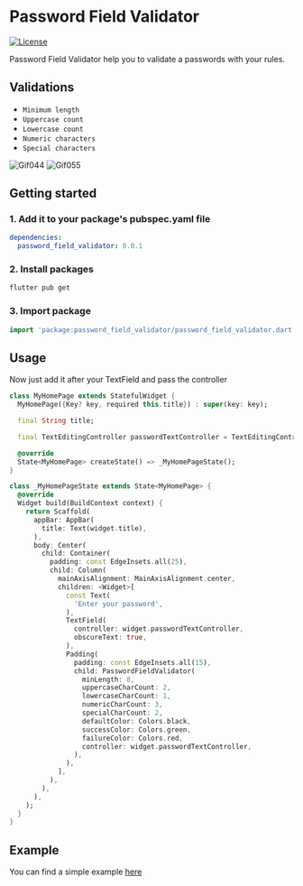 # Password Field Validator
[![License](https://img.shields.io/github/license/leisim/logger?logo=open-source-initiative&logoColor=green)](https://github.com/leisim/logger/blob/master/LICENSE)

Password Field Validator help you to validate a passwords with your rules.

## Validations

- `Minimum length`
- `Uppercase count`
- `Lowercase count`
- `Numeric characters`
- `Special characters`

![Gif044](https://user-images.githubusercontent.com/1043247/185675524-5177a165-fa20-4352-919a-7724d1ea1f1d.gif)
![Gif055](https://user-images.githubusercontent.com/1043247/185675593-cdc94103-91b8-48f6-a3fa-ca1ee66a479f.gif)


## Getting started

### 1. Add it to your package's pubspec.yaml file
```yml
dependencies:
  password_field_validator: 0.0.1
```
### 2. Install packages
```sh
flutter pub get
```

### 3. Import package
```dart
import 'package:password_field_validator/password_field_validator.dart';
```

## Usage

Now just add it after your TextField and pass the controller

```dart
class MyHomePage extends StatefulWidget {
  MyHomePage({Key? key, required this.title}) : super(key: key);

  final String title;

  final TextEditingController passwordTextController = TextEditingController();

  @override
  State<MyHomePage> createState() => _MyHomePageState();
}

class _MyHomePageState extends State<MyHomePage> {
  @override
  Widget build(BuildContext context) {
    return Scaffold(
      appBar: AppBar(
        title: Text(widget.title),
      ),
      body: Center(
        child: Container(
          padding: const EdgeInsets.all(25),
          child: Column(
            mainAxisAlignment: MainAxisAlignment.center,
            children: <Widget>[
              const Text(
                'Enter your password',
              ),
              TextField(
                controller: widget.passwordTextController,
                obscureText: true,
              ),
              Padding(
                padding: const EdgeInsets.all(15),
                child: PasswordFieldValidator(
                  minLength: 8,
                  uppercaseCharCount: 2,
                  lowercaseCharCount: 1,
                  numericCharCount: 3,
                  specialCharCount: 2,
                  defaultColor: Colors.black,
                  successColor: Colors.green,
                  failureColor: Colors.red,
                  controller: widget.passwordTextController,
                ),
              ),
            ],
          ),
        ),
      ),
    );
  }
}

```

## Example

You can find a simple example [here](https://github.com/rubone/password_field_validator/tree/main/example)
